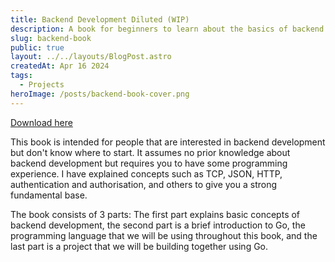 ```yaml
---
title: Backend Development Diluted (WIP)
description: A book for beginners to learn about the basics of backend development
slug: backend-book
public: true
layout: ../../layouts/BlogPost.astro
createdAt: Apr 16 2024
tags:
  - Projects
heroImage: /posts/backend-book-cover.png
---
```


[Download here](https://github.com/schmeekygeek/backend-book/blob/main/dist/book.pdf)

This book is intended for people that are interested in backend development but don't know where to start.
It assumes no prior knowledge about backend development but requires you to have some programming experience.
I have explained concepts such as TCP, JSON, HTTP, authentication and authorisation, and others to give you a strong fundamental base.

The book consists of 3 parts: The first part explains basic concepts of backend development, the second part is a brief introduction to Go, the programming language that we will be using throughout this book, and the last part is a project that we will be building together using Go.
